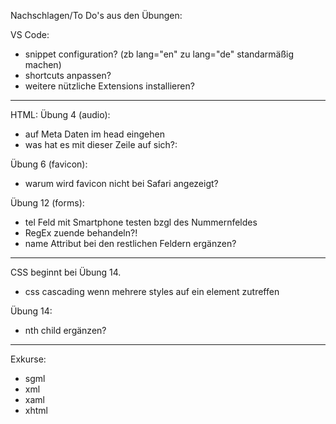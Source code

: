Nachschlagen/To Do's aus den Übungen:

VS Code:
- snippet configuration? (zb lang="en" zu lang="de" standarmäßig machen)
- shortcuts anpassen?
- weitere nützliche Extensions installieren?
----------------------------------------------------------------------------------------
HTML:
Übung 4 (audio):
- auf Meta Daten im head eingehen
- was hat es mit dieser Zeile auf sich?:
        <meta http-equiv="X-UA-Compatible" content="IE-edge">

Übung 6 (favicon):
- warum wird favicon nicht bei Safari angezeigt?

Übung 12 (forms):
- tel Feld mit Smartphone testen bzgl des Nummernfeldes
- RegEx zuende behandeln?!
- name Attribut bei den restlichen Feldern ergänzen?

----------------------------------------------------------------------------------------
CSS beginnt bei Übung 14.
- css cascading wenn mehrere styles auf ein element zutreffen

Übung 14:
- nth child ergänzen?

----------------------------------------------------------------------------------------
Exkurse:
- sgml
- xml
- xaml
- xhtml